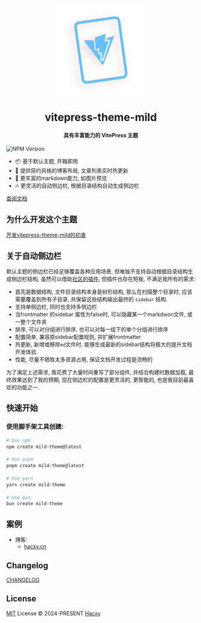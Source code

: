 <p align="center">
  <img width="240" style="text-align:center;" src="https://raw.githubusercontent.com/hacxy/hacxy/main/images/simple-icons_vitepress%20(1).png"/>
</p>

<h1 align="center">
 vitepress-theme-mild
</h1>

<h4 align="center">
具有丰富能力的 VitePress 主题
</h4>

![NPM Version](https://img.shields.io/npm/v/vitepress-theme-mild)

- 📦 基于默认主题, 开箱即用
- 📃 提供简约风格的博客布局, 文章列表实时热更新
- 📖 更丰富的markdown能力, 如图片预览
- 🔥 更灵活的自动侧边栏, 根据目录结构自动生成侧边栏

[查阅文档](https://theme.hacxy.cn)

## 为什么开发这个主题

[开发vitepress-theme-mild的初衷](https://hacxy.cn/docs/posts/dev-vitepress-theme/)

## 关于自动侧边栏

默认主题的侧边栏已经足够覆盖各种应用场景, 但唯独不支持自动根据目录结构生成侧边栏结构, 虽然可以借助[社区的插件](https://github.com/hacxy/awesome-vitepress?tab=readme-ov-file#community-plugins), 但插件也存在短板, 不满足我所有的需求:

- 首先是数据结构, 文件目录结构本身是树形结构, 那么在扫描整个目录时, 应该需要覆盖到所有子目录, 并保留这些结构输出最终的 `sidebar` 结构.
- 支持单侧边栏, 同时也支持多侧边栏
- 当frontmatter 的sidebar 属性为false时, 可以隐藏某一个markdwon文件, 或一整个文件夹
- 排序, 可以对分组进行排序, 也可以对每一组下的单个分组进行排序
- 配置简单, 兼容原sidebar配置规则, 并扩展frontmatter
- 热更新, 新增或移除`md`文件时, 能够生成最新的sidebar结构将极大的提升文档开发体验.
- 性能, 尽量不牺牲太多资源占用, 保证文档开发过程是流畅的

为了满足上述需求, 我花费了大量时间重写了部分组件, 并结合构建时数据加载, 最终效果达到了我的预期, 现在侧边栏的配置是更灵活的, 更智能的, 也是我目前最喜欢的功能之一.

## 快速开始

### 使用脚手架工具创建:

```sh
# Use npm
npm create mild-theme@latest

# Use pnpm
pnpm create mild-theme@latest

# Use yarn
yarn create mild-theme

# Use bun
bun create mild-theme
```

## 案例

- 博客:
  - [hacxy.cn](https://hacxy.cn)

## Changelog

[CHANGELOG](./packages/docs/CHANGELOG.md)

## License

[MIT](./LICENSE) License &copy; 2024-PRESENT [Hacxy](https://github.com/hacxy)
